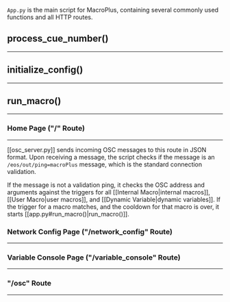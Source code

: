 `App.py` is the main script for MacroPlus, containing several commonly used functions and all HTTP routes.

## process_cue_number()
---

## initialize_config()
---

## run_macro()
---
### Home Page ("/" Route)
---
[[osc_server.py]] sends incoming OSC messages to this route in JSON format. Upon receiving a message, the script checks if the message is an `/eos/out/ping=macroPlus` message, which is the standard connection validation.

If the message is not a validation ping, it checks the OSC address and arguments against the triggers for all [[Internal Macro|internal macros]], [[User Macro|user macros]], and [[Dynamic Variable|dynamic variables]]. If the trigger for a macro matches, and the cooldown for that macro is over, it starts [[app.py#run_macro()|run_macro()]].

### Network Config Page ("/network_config" Route)
---

### Variable Console Page ("/variable_console" Route)
---

### "/osc" Route
---
